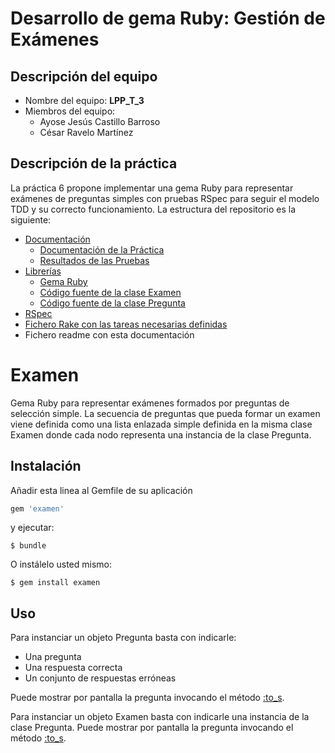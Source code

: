 Desarrollo de gema Ruby: Gestión de Exámenes
=======================

## Descripción del equipo

  * Nombre del equipo: **LPP_T_3**
  * Miembros del equipo:
    * Ayose Jesús Castillo Barroso
    * César Ravelo Martínez

## Descripción de la práctica

  La práctica 6 propone implementar una gema Ruby para representar exámenes de preguntas simples con pruebas RSpec para seguir el modelo TDD y su correcto funcionamiento. La estructura del repositorio es la siguiente:

  * [Documentación](doc/)
    * [Documentación de la Práctica](doc/prct5.pdf)
    * [Resultados de las Pruebas](doc/pruebas/index.html)
  * [Librerías](lib/)
    * [Gema Ruby](lib/examen/base.rb)
    * [Código fuente de la clase Examen](lib/examen/examen.rb)
    * [Código fuente de la clase Pregunta](lib/examen/pregunta.rb)
  * [RSpec](spec/)
  * [Fichero Rake con las tareas necesarias definidas](Rakefile)
  * Fichero readme con esta documentación




# Examen

Gema Ruby para representar exámenes formados por preguntas de selección simple. La secuencia de preguntas que pueda formar un examen
viene definida como una lista enlazada simple definida en la misma clase Examen donde cada nodo representa una instancia de la clase Pregunta.

## Instalación


Añadir esta linea al Gemfile de su aplicación


```ruby
gem 'examen'
```

y ejecutar:

    $ bundle

O instálelo usted mismo:

    $ gem install examen

## Uso

Para instanciar un objeto Pregunta basta con indicarle:

* Una pregunta
* Una respuesta correcta
* Un conjunto de respuestas erróneas

Puede mostrar por pantalla la pregunta invocando el método [:to_s](lib/examen/pregunta.rb).

Para instanciar un objeto Examen basta con indicarle una instancia de la clase Pregunta.
Puede mostrar por pantalla la pregunta invocando el método [:to_s](lib/examen/examen.rb).
